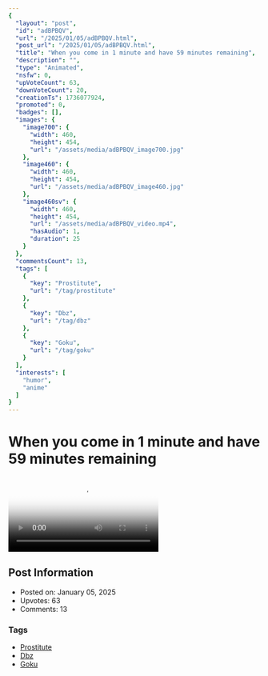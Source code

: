 ```yaml
---
{
  "layout": "post",
  "id": "adBPBQV",
  "url": "/2025/01/05/adBPBQV.html",
  "post_url": "/2025/01/05/adBPBQV.html",
  "title": "When you come in 1 minute and have 59 minutes remaining",
  "description": "",
  "type": "Animated",
  "nsfw": 0,
  "upVoteCount": 63,
  "downVoteCount": 20,
  "creationTs": 1736077924,
  "promoted": 0,
  "badges": [],
  "images": {
    "image700": {
      "width": 460,
      "height": 454,
      "url": "/assets/media/adBPBQV_image700.jpg"
    },
    "image460": {
      "width": 460,
      "height": 454,
      "url": "/assets/media/adBPBQV_image460.jpg"
    },
    "image460sv": {
      "width": 460,
      "height": 454,
      "url": "/assets/media/adBPBQV_video.mp4",
      "hasAudio": 1,
      "duration": 25
    }
  },
  "commentsCount": 13,
  "tags": [
    {
      "key": "Prostitute",
      "url": "/tag/prostitute"
    },
    {
      "key": "Dbz",
      "url": "/tag/dbz"
    },
    {
      "key": "Goku",
      "url": "/tag/goku"
    }
  ],
  "interests": [
    "humor",
    "anime"
  ]
}
---
```


# When you come in 1 minute and have 59 minutes remaining

<video controls playsinline loop poster="/assets/media/adBPBQV_image460.jpg">
  <source src="/assets/media/adBPBQV_video.mp4" type="video/mp4">
  Your browser does not support the video tag.
</video>

## Post Information

- Posted on: January 05, 2025
- Upvotes: 63
- Comments: 13

### Tags

- [Prostitute](/tag/Prostitute)
- [Dbz](/tag/Dbz)
- [Goku](/tag/Goku)
